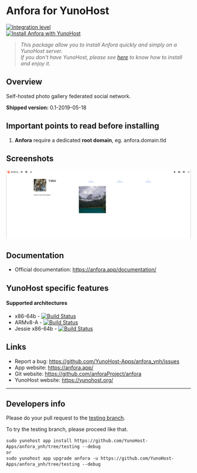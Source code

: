 # Anfora for YunoHost

[![Integration level](https://dash.yunohost.org/integration/anfora.svg)](https://dash.yunohost.org/appci/app/anfora)  
[![Install Anfora with YunoHost](https://install-app.yunohost.org/install-with-yunohost.png)](https://install-app.yunohost.org/?app=anfora)

> *This package allow you to install Anfora quickly and simply on a YunoHost server.  
If you don't have YunoHost, please see [here](https://yunohost.org/#/install) to know how to install and enjoy it.*

## Overview
Self-hosted photo gallery federated social network.

**Shipped version:** 0.1-2019-05-18

## Important points to read before installing

1. **Anfora** require a dedicated **root domain**, eg. anfora.domain.tld

## Screenshots

![](https://raw.githubusercontent.com/anforaProject/anfora/master/images/profile_view.png)

## Documentation

 * Official documentation: https://anfora.app/documentation/

## YunoHost specific features

#### Supported architectures

* x86-64b - [![Build Status](https://ci-apps.yunohost.org/ci/logs/anfora%20%28Apps%29.svg)](https://ci-apps.yunohost.org/ci/apps/anfora/)
* ARMv8-A - [![Build Status](https://ci-apps-arm.yunohost.org/ci/logs/anfora%20%28Apps%29.svg)](https://ci-apps-arm.yunohost.org/ci/apps/anfora/)
* Jessie x86-64b - [![Build Status](https://ci-stretch.nohost.me/ci/logs/anfora%20%28Apps%29.svg)](https://ci-stretch.nohost.me/ci/apps/anfora/)

## Links

 * Report a bug: https://github.com/YunoHost-Apps/anfora_ynh/issues
 * App website: https://anfora.app/
 * Git website: https://github.com/anforaProject/anfora
 * YunoHost website: https://yunohost.org/

---

Developers info
----------------

Please do your pull request to the [testing branch](https://github.com/YunoHost-Apps/anfora_ynh/tree/testing).

To try the testing branch, please proceed like that.
```
sudo yunohost app install https://github.com/YunoHost-Apps/anfora_ynh/tree/testing --debug
or
sudo yunohost app upgrade anfora -u https://github.com/YunoHost-Apps/anfora_ynh/tree/testing --debug
```
